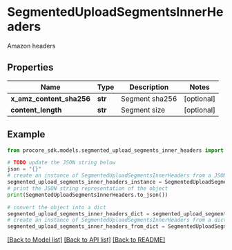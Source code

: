 # SegmentedUploadSegmentsInnerHeaders

Amazon headers

## Properties

Name | Type | Description | Notes
------------ | ------------- | ------------- | -------------
**x_amz_content_sha256** | **str** | Segment sha256 | [optional] 
**content_length** | **str** | Segment size | [optional] 

## Example

```python
from procore_sdk.models.segmented_upload_segments_inner_headers import SegmentedUploadSegmentsInnerHeaders

# TODO update the JSON string below
json = "{}"
# create an instance of SegmentedUploadSegmentsInnerHeaders from a JSON string
segmented_upload_segments_inner_headers_instance = SegmentedUploadSegmentsInnerHeaders.from_json(json)
# print the JSON string representation of the object
print(SegmentedUploadSegmentsInnerHeaders.to_json())

# convert the object into a dict
segmented_upload_segments_inner_headers_dict = segmented_upload_segments_inner_headers_instance.to_dict()
# create an instance of SegmentedUploadSegmentsInnerHeaders from a dict
segmented_upload_segments_inner_headers_from_dict = SegmentedUploadSegmentsInnerHeaders.from_dict(segmented_upload_segments_inner_headers_dict)
```
[[Back to Model list]](../README.md#documentation-for-models) [[Back to API list]](../README.md#documentation-for-api-endpoints) [[Back to README]](../README.md)


